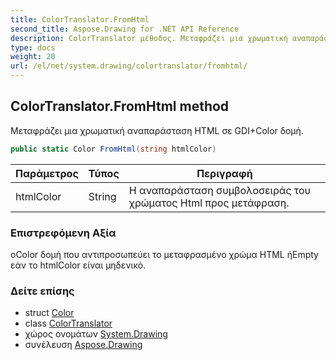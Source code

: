 ```yaml
---
title: ColorTranslator.FromHtml
second_title: Aspose.Drawing for .NET API Reference
description: ColorTranslator μέθοδος. Μεταφράζει μια χρωματική αναπαράσταση HTML σε GDIColor δομή.
type: docs
weight: 20
url: /el/net/system.drawing/colortranslator/fromhtml/
---
```

## ColorTranslator.FromHtml method

Μεταφράζει μια χρωματική αναπαράσταση HTML σε GDI+Color δομή.

```csharp
public static Color FromHtml(string htmlColor)
```

| Παράμετρος | Τύπος | Περιγραφή |
| --- | --- | --- |
| htmlColor | String | Η αναπαράσταση συμβολοσειράς του χρώματος Html προς μετάφραση. |

### Επιστρεφόμενη Αξία

οColor δομή που αντιπροσωπεύει το μεταφρασμένο χρώμα HTML ήEmpty εάν το htmlColor είναι μηδενικό.

### Δείτε επίσης

* struct [Color](../../color/)
* class [ColorTranslator](../)
* χώρος ονομάτων [System.Drawing](../../colortranslator/)
* συνέλευση [Aspose.Drawing](../../../)


